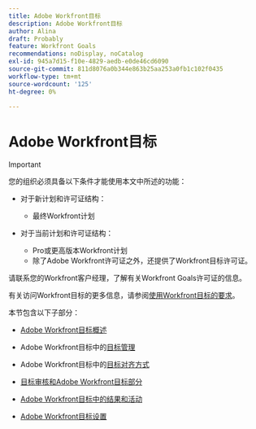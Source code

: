```yaml
---
title: Adobe Workfront目标
description: Adobe Workfront目标
author: Alina
draft: Probably
feature: Workfront Goals
recommendations: noDisplay, noCatalog
exl-id: 945a7d15-f10e-4829-aedb-e0de46cd6090
source-git-commit: 811d8076a0b344e863b25aa253a0fb1c102f0435
workflow-type: tm+mt
source-wordcount: '125'
ht-degree: 0%

---
```


# Adobe Workfront目标

>[!IMPORTANT]
>
>您的组织必须具备以下条件才能使用本文中所述的功能：
>
>* 对于新计划和许可证结构：
>
>   * 最终Workfront计划
>    
>* 对于当前计划和许可证结构：
>
>   * Pro或更高版本Workfront计划
>   * 除了Adobe Workfront许可证之外，还提供了Workfront目标许可证。
>
>请联系您的Workfront客户经理，了解有关Workfront Goals许可证的信息。
> 
>有关访问Workfront目标的更多信息，请参阅[使用Workfront目标的要求](/help/quicksilver/workfront-goals/goal-management/access-needed-for-wf-goals.md)。

本节包含以下子部分：

* [Adobe Workfront目标概述](../workfront-goals/goal-management/wf-goals-overview.md)
* Adobe Workfront目标中的[目标管理](../workfront-goals/goal-management/goal-management.md)
* Adobe Workfront目标中的[目标对齐方式](../workfront-goals/goal-alignment/goal-alignment.md)
* [目标审核和Adobe Workfront目标部分](../workfront-goals/goal-review-and-workfront-goals-sections/goal-review-wf-goals-sections.md)
* [Adobe Workfront目标中的结果和活动](../workfront-goals/results-and-activities/results-and-activities.md)

  <!--
  <li>Tips, tricks, and troubleshooting for Workfront Goals (might come after GA)</li>
  -->

* [Adobe Workfront目标设置](../workfront-goals/workfront-goals-settings/wf-goals-settings.md)

